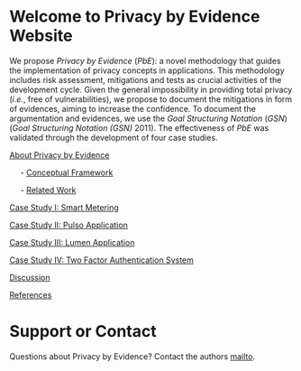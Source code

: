 # Welcome to Privacy by Evidence Website


<p>We propose <em>Privacy by Evidence</em> (<em>PbE</em>): a novel methodology that guides the implementation of privacy concepts in applications. This methodology includes risk assessment, mitigations and tests as crucial activities of the development cycle. Given the general impossibility in providing total privacy (<em>i.e.</em>, free of vulnerabilities), we propose to document the mitigations in form of evidences, aiming to increase the confidence. To document the argumentation and evidences, we use the <em>Goal Structuring Notation</em> (<em>GSN</em>) <span class="citation">(<em>Goal Structuring Notation (GSN)</em> 2011)</span>. The effectiveness of <em>PbE</em> was validated through the development of four case studies.</p>


[About Privacy by Evidence](https://pedroysb.github.io/Privacy-by-Evidence/pbe)

&nbsp;&nbsp;&nbsp;&nbsp; - [Conceptual Framework](https://pedroysb.github.io/Privacy-by-Evidence/conceptual-framework)

&nbsp;&nbsp;&nbsp;&nbsp; - [Related Work](https://pedroysb.github.io/Privacy-by-Evidence/related-work)

[Case Study I: Smart Metering](https://pedroysb.github.io/Privacy-by-Evidence/case1)

[Case Study II: Pulso Application](https://pedroysb.github.io/Privacy-by-Evidence/case2)

[Case Study III: Lumen Application](https://pedroysb.github.io/Privacy-by-Evidence/case3)

[Case Study IV: Two Factor Authentication System](https://pedroysb.github.io/Privacy-by-Evidence/case4)

[Discussion](https://pedroysb.github.io/Privacy-by-Evidence/discussion)

[References](https://pedroysb.github.io/Privacy-by-Evidence/references)


# Support or Contact

Questions about Privacy by Evidence? Contact the authors [mailto](mailto:pedroyossis@copin.ufcg.edu.br,andrey@computacao.ufcg.edu.br,hyggo@computacao.ufcg.edu.br).
